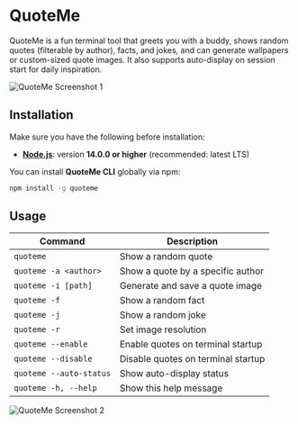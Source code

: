 # QuoteMe

QuoteMe is a fun terminal tool that greets you with a buddy, shows random quotes (filterable by author), facts, and jokes, and can generate wallpapers or custom-sized quote images. It also supports auto-display on session start for daily inspiration.

![QuoteMe Screenshot 1](https://hc-cdn.hel1.your-objectstorage.com/s/v3/832896cb60641397296044e60bd7e86aac01ed9c_screenshot_2025-08-26_at_20.48.50.png)

## Installation

Make sure you have the following before installation:

- **[Node.js](https://nodejs.org/)**: version **14.0.0 or higher** (recommended: latest LTS)

You can install **QuoteMe CLI** globally via npm:

```bash
npm install -g quoteme
```

## Usage

| Command                 | Description                        |
| ----------------------- | ---------------------------------- |
| `quoteme`               | Show a random quote                |
| `quoteme -a <author>`   | Show a quote by a specific author  |
| `quoteme -i [path]`     | Generate and save a quote image    |
| `quoteme -f`            | Show a random fact                 |
| `quoteme -j`            | Show a random joke                 |
| `quoteme -r`            | Set image resolution               |
| `quoteme --enable`      | Enable quotes on terminal startup  |
| `quoteme --disable`     | Disable quotes on terminal startup |
| `quoteme --auto-status` | Show auto-display status           |
| `quoteme -h, --help`    | Show this help message             |

![QuoteMe Screenshot 2](https://hc-cdn.hel1.your-objectstorage.com/s/v3/ae39dae610766c198326dd5bd20aaf98db765028_quote-2025-08-26t15-12-45.png)
